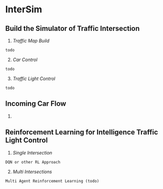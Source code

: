 # InterSim

## Build the Simulator of Traffic Intersection

1. *Traffic Map Build*
```
todo
```
2. *Car Control*
```
todo
```
3. *Traffic Light Control*
```
todo
```
## Incoming Car Flow
1. 

## Reinforcement Learning for Intelligence Traffic Light Control

1. *Single Intersection*
```
DQN or other RL Approach
```
2. *Multi Intersections*
```
Multi Agent Reinforcement Learning (todo)
```
